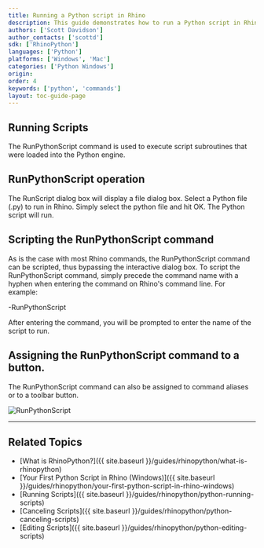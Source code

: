 ```yaml
---
title: Running a Python script in Rhino
description: This guide demonstrates how to run a Python script in Rhino.
authors: ['Scott Davidson']
author_contacts: ['scottd']
sdk: ['RhinoPython']
languages: ['Python']
platforms: ['Windows', 'Mac']
categories: ['Python Windows']
origin:
order: 4
keywords: ['python', 'commands']
layout: toc-guide-page
---
```


## Running Scripts

The RunPythonScript command is used to execute script subroutines that were loaded into the Python engine.

## RunPythonScript operation

The RunScript dialog box will display a file dialog box.  Select a Python file (.py) to run in Rhino.  Simply select the python file and hit OK. The Python script will run.

## Scripting the RunPythonScript command

As is the case with most Rhino commands, the RunPythonScript command can be scripted, thus bypassing the interactive dialog box.  To script the RunPythonScript command, simply precede the command name with a hyphen when entering the command on Rhino's command line.  For example:

-RunPythonScript

After entering the command, you will be prompted to enter the name of the script to run.

## Assigning the RunPythonScript command to a button.

The RunPythonScript command can also be assigned to command aliases or to a toolbar button.

<img src="{{ site.baseurl }}/images/runpythonscript.png" alt="RunPythonScript">

<!-- TODO: Does RunPython actually run this way: When assigned to a toolbar button, the RunPythonScript can execute raw Python code.  To embed raw Python code on a button, make sure to surround the code with an opening and closing parenthesis.-->

---

## Related Topics

- [What is RhinoPython?]({{ site.baseurl }}/guides/rhinopython/what-is-rhinopython)
- [Your First Python Script in Rhino (Windows)]({{ site.baseurl }}/guides/rhinopython/your-first-python-script-in-rhino-windows)
- [Running Scripts]({{ site.baseurl }}/guides/rhinopython/python-running-scripts)
- [Canceling Scripts]({{ site.baseurl }}/guides/rhinopython/python-canceling-scripts)
- [Editing Scripts]({{ site.baseurl }}/guides/rhinopython/python-editing-scripts)
